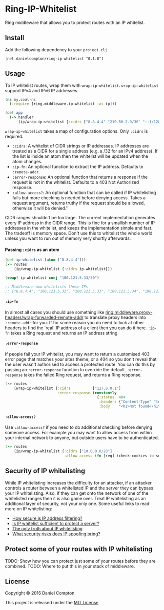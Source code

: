 # Ring-IP-Whitelist

Ring middleware that allows you to protect routes with an IP whitelist.

## Install

Add the following dependency to your `project.clj`

```
[net.danielcompton/ring-ip-whitelist "0.1.0"]
```

## Usage

To IP whitelist routes, wrap them with `wrap-ip-whitelist`. `wrap-ip-whitelist` support IPv4 and IPv6 IP addresses.

```clj
(ns my.cool-ns
  (:require [ring.middleware.ip-whitelist :as ip]))

(def app
  (-> handler
      (ip/wrap-ip-whitelist {:cidrs ["8.8.4.4" "210.50.2.0/30" "::1/128"})))
```

`wrap-ip-whitelist` takes a map of configuration options. Only `:cidrs` is required.

* `:cidrs`: A whitelist of CIDR strings or IP addresses. IP addresses are treated as a CIDR for a single address (e.g. a /32 for an IPv4 address). If the list is inside an atom then the whitelist will be updated when the atom changes.
* `:ip-fn`: An optional function to extract the IP address. Defaults to `:remote-addr`.
* `:error-response`: An optional function that returns a response if the request is not in the whitelist. Defaults to a 403 Not Authorized response.
* `:allow-access?`: An optional function that can be called if IP whitelisting fails but more checking is needed before denying access. Takes a request argument, returns truthy if the request should be allowed, otherwise it will be denied."

CIDR ranges shouldn't be too large. The current implementation generates every IP address in the CIDR range. This is fine for a smallish number of IP addresses in the whitelist, and keeps the implementation simple and fast. The tradeoff is memory space. Don't use this to whitelist the whole world unless you want to run out of memory very shortly afterwards.

#### Passing `:cidrs` as an atom

```clj
(def ip-whitelist (atom ["8.8.4.4"]))
(-> routes
    (ip/wrap-ip-whitelist {:cidrs ip-whitelist}))

(swap! ip-whitelist conj "100.121.5.33/30")

;; Middleware now whitelists these IPs
;; ["8.8.4.4", "100.121.5.32", "100.121.5.33", "100.121.5.34", "100.121.5.35"]
```

#### `:ip-fn`

In almost all cases you should use something like [ring.middleware.proxy-headers/wrap-forwarded-remote-addr](https://ring-clojure.github.io/ring-headers/ring.middleware.proxy-headers.html) to translate proxy headers into `:remote-addr` for you. If for some reason you do need to look at other headers to find the 'real' IP address of a client then you can do it here. `:ip-fn` takes a Ring request and returns an IP address string.

#### `:error-response`

If people fail your IP whitelist, you may want to return a customised 403 error page that matches your sites theme, or a 404 so you don't reveal that the user wasn't authorised to access a protected route. You can do this by passing an `:error-response` function to override the default. `:error-response` takes the failed Ring request, and returns a Ring response.

```clj
(-> routes
    (wrap-ip-whitelist {:cidrs          ["127.0.0.1"]
                        :error-response (constantly
                                          {:status  404
                                           :headers {"Content-Type" "text/html"}
                                           :body    "<h1>Not found</h1>"})}))
```

#### `:allow-access?`

Use `:allow-access?` if you need to do additional checking before denying someone access. For example you may want to allow access from within your internal network to anyone, but outside users have to be authenticated.

```clj
(-> routes
    (ip/wrap-ip-whitelist {:cidrs ["10.0.0.0/28"]
                           :allow-access (fn [req] (check-cookies-to-see-if-authorised req))}))
```


## Security of IP whitelisting

While IP whitelisting increases the difficulty for an attacker, if an attacker controls a router between a whitelisted IP and the server they can bypass your IP whitelisting. Also, if they can get onto the network of one of the whitelisted ranges then it is also game over. Treat IP whitelisting as an additional layer of security, not your only one. Some useful links to read more on IP whitelisting:

* [How secure is IP address filtering?](http://stackoverflow.com/questions/437146/how-secure-is-ip-address-filtering)
* [Is IP whitelist sufficient to protect a server?](http://security.stackexchange.com/questions/51587/is-ip-whitelist-sufficient-to-protect-a-server)
* [The ugly truth about IP whitelisting](https://community.akamai.com/community/cloud-security/blog/2014/11/06/the-ugly-truth-behind-the-practice-of-ip-whitelisting)
* [What security risks does IP spoofing bring?](http://security.stackexchange.com/questions/1009/what-security-risks-does-ip-spoofing-bring)


## Protect some of your routes with IP whitelisting

TODO: Show how you can protect just some of your routes before they are combined.
TODO: Where to put this in your stack of middleware.

## License

Copyright © 2016 Daniel Compton

This project is released under the [MIT License](http://opensource.org/licenses/MIT)
